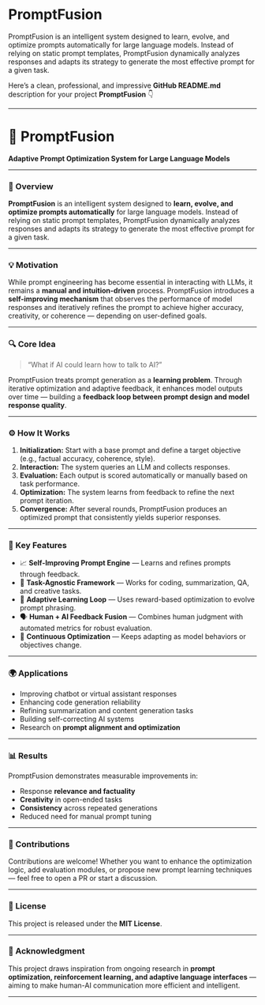 # PromptFusion
PromptFusion is an intelligent system designed to learn, evolve, and optimize prompts automatically for large language models. Instead of relying on static prompt templates, PromptFusion dynamically analyzes responses and adapts its strategy to generate the most effective prompt for a given task.

Here’s a clean, professional, and impressive **GitHub README.md** description for your project **PromptFusion** 👇

---

# 🧠 PromptFusion

**Adaptive Prompt Optimization System for Large Language Models**

---

### 🚀 Overview

**PromptFusion** is an intelligent system designed to **learn, evolve, and optimize prompts automatically** for large language models. Instead of relying on static prompt templates, PromptFusion dynamically analyzes responses and adapts its strategy to generate the most effective prompt for a given task.

---

### 💡 Motivation

While prompt engineering has become essential in interacting with LLMs, it remains a **manual and intuition-driven** process. PromptFusion introduces a **self-improving mechanism** that observes the performance of model responses and iteratively refines the prompt to achieve higher accuracy, creativity, or coherence — depending on user-defined goals.

---

### 🔍 Core Idea

> “What if AI could learn how to talk to AI?”

PromptFusion treats prompt generation as a **learning problem**.
Through iterative optimization and adaptive feedback, it enhances model outputs over time — building a **feedback loop between prompt design and model response quality**.

---

### ⚙️ How It Works

1. **Initialization:** Start with a base prompt and define a target objective (e.g., factual accuracy, coherence, style).
2. **Interaction:** The system queries an LLM and collects responses.
3. **Evaluation:** Each output is scored automatically or manually based on task performance.
4. **Optimization:** The system learns from feedback to refine the next prompt iteration.
5. **Convergence:** After several rounds, PromptFusion produces an optimized prompt that consistently yields superior responses.

---

### 🎯 Key Features

* 📈 **Self-Improving Prompt Engine** — Learns and refines prompts through feedback.
* 🧩 **Task-Agnostic Framework** — Works for coding, summarization, QA, and creative tasks.
* 🧠 **Adaptive Learning Loop** — Uses reward-based optimization to evolve prompt phrasing.
* 🗣️ **Human + AI Feedback Fusion** — Combines human judgment with automated metrics for robust evaluation.
* 🔄 **Continuous Optimization** — Keeps adapting as model behaviors or objectives change.

---

### 🌍 Applications

* Improving chatbot or virtual assistant responses
* Enhancing code generation reliability
* Refining summarization and content generation tasks
* Building self-correcting AI systems
* Research on **prompt alignment and optimization**

---

### 📊 Results

PromptFusion demonstrates measurable improvements in:

* Response **relevance and factuality**
* **Creativity** in open-ended tasks
* **Consistency** across repeated generations
* Reduced need for manual prompt tuning

---

### 🤝 Contributions

Contributions are welcome!
Whether you want to enhance the optimization logic, add evaluation modules, or propose new prompt learning techniques — feel free to open a PR or start a discussion.

---

### 📜 License

This project is released under the **MIT License**.

---

### 💬 Acknowledgment

This project draws inspiration from ongoing research in **prompt optimization, reinforcement learning, and adaptive language interfaces** — aiming to make human-AI communication more efficient and intelligent.

---

